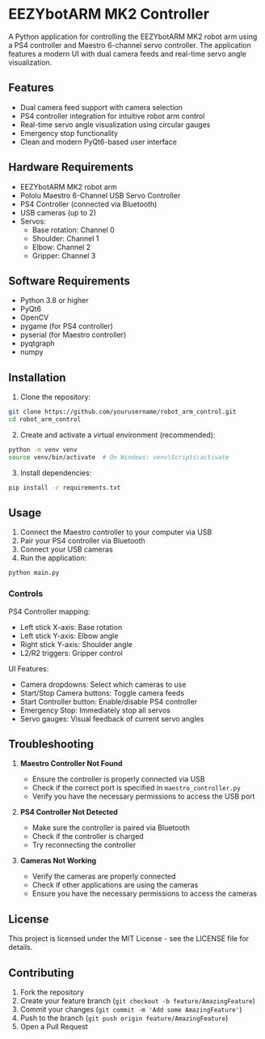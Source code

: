 # EEZYbotARM MK2 Controller

A Python application for controlling the EEZYbotARM MK2 robot arm using a PS4 controller and Maestro 6-channel servo controller. The application features a modern UI with dual camera feeds and real-time servo angle visualization.

## Features

- Dual camera feed support with camera selection
- PS4 controller integration for intuitive robot arm control
- Real-time servo angle visualization using circular gauges
- Emergency stop functionality
- Clean and modern PyQt6-based user interface

## Hardware Requirements

- EEZYbotARM MK2 robot arm
- Pololu Maestro 6-Channel USB Servo Controller
- PS4 Controller (connected via Bluetooth)
- USB cameras (up to 2)
- Servos:
  - Base rotation: Channel 0
  - Shoulder: Channel 1
  - Elbow: Channel 2
  - Gripper: Channel 3

## Software Requirements

- Python 3.8 or higher
- PyQt6
- OpenCV
- pygame (for PS4 controller)
- pyserial (for Maestro controller)
- pyqtgraph
- numpy

## Installation

1. Clone the repository:
```bash
git clone https://github.com/yourusername/robot_arm_control.git
cd robot_arm_control
```

2. Create and activate a virtual environment (recommended):
```bash
python -m venv venv
source venv/bin/activate  # On Windows: venv\Scripts\activate
```

3. Install dependencies:
```bash
pip install -r requirements.txt
```

## Usage

1. Connect the Maestro controller to your computer via USB
2. Pair your PS4 controller via Bluetooth
3. Connect your USB cameras
4. Run the application:
```bash
python main.py
```

### Controls

PS4 Controller mapping:
- Left stick X-axis: Base rotation
- Left stick Y-axis: Elbow angle
- Right stick Y-axis: Shoulder angle
- L2/R2 triggers: Gripper control

UI Features:
- Camera dropdowns: Select which cameras to use
- Start/Stop Camera buttons: Toggle camera feeds
- Start Controller button: Enable/disable PS4 controller
- Emergency Stop: Immediately stop all servos
- Servo gauges: Visual feedback of current servo angles

## Troubleshooting

1. **Maestro Controller Not Found**
   - Ensure the controller is properly connected via USB
   - Check if the correct port is specified in `maestro_controller.py`
   - Verify you have the necessary permissions to access the USB port

2. **PS4 Controller Not Detected**
   - Make sure the controller is paired via Bluetooth
   - Check if the controller is charged
   - Try reconnecting the controller

3. **Cameras Not Working**
   - Verify the cameras are properly connected
   - Check if other applications are using the cameras
   - Ensure you have the necessary permissions to access the cameras

## License

This project is licensed under the MIT License - see the LICENSE file for details.

## Contributing

1. Fork the repository
2. Create your feature branch (`git checkout -b feature/AmazingFeature`)
3. Commit your changes (`git commit -m 'Add some AmazingFeature'`)
4. Push to the branch (`git push origin feature/AmazingFeature`)
5. Open a Pull Request 